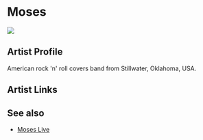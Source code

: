 # Moses

![](../../asssets/artists/Moses.png)

## Artist Profile

American rock 'n' roll covers band from Stillwater, Oklahoma, USA. 

## Artist Links



## See also

- [Moses Live](Moses-Moses_Live.md)
